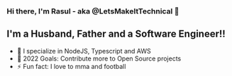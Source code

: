 <!-- - 👋 Hi, I’m @LetsMakeItTechnical
- 👀 I’m specialize in NodeJS and AWS
- 💞️ I’m looking to collaborate on ...
- 📫 How to reach me ...

 -->
### Hi there, I'm Rasul - aka @LetsMakeItTechnical 👋 

## I'm a Husband, Father and a Software Engineer!!

- 👀 I specialize in NodeJS, Typescript and AWS
- 🥅 2022 Goals: Contribute more to Open Source projects
- ⚡ Fun fact: I love to mma and football
<!-- - 💞️ I’m looking to collaborate on ...
- 📫 How to reach me ... -->
